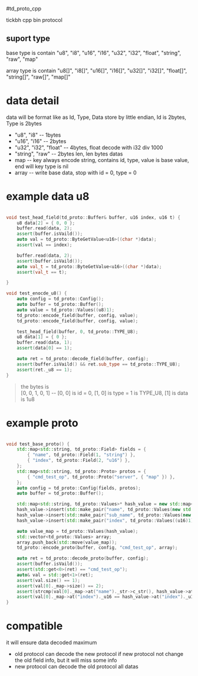 #td_proto_cpp

tickbh cpp bin protocol

## suport type
base type is contain "u8",   "i8",   "u16",   "i16",   "u32",   "i32",   "float",   "string",   "raw",   "map"

array type is contain "u8[]", "i8[]", "u16[]", "i16[]", "u32[]", "i32[]", "float[]", "string[]", "raw[]", "map[]"

# data detail
data will be format like as Id, Type, Data store by little endian, Id is 2bytes, Type is 2bytes
 - "u8",   "i8"                   -- 1bytes 
 - "u16",   "i16"                 -- 2bytes
 - "u32",  "i32",  "float"        -- 4bytes, float decode with i32 div 1000
 - "string",  "raw"               -- 2bytes len, len bytes datas
 - map                            -- key always encode string, contains id, type, value is base value, end will key type is nil
 - array                          -- write base data, stop with id = 0, type = 0

# example data u8
```cpp

void test_head_field(td_proto::Buffer& buffer, u16 index, u16 t) {
	u8 data[2] = { 0, 0 };
	buffer.read(data, 2);
	assert(buffer.isVaild());
	auto val = td_proto::ByteGetValue<u16>((char *)data);
	assert(val == index);

	buffer.read(data, 2);
	assert(buffer.isVaild());
	auto val_t = td_proto::ByteGetValue<u16>((char *)data);
	assert(val_t == t);

}

void test_enocde_u8() {
	auto config = td_proto::Config();
	auto buffer = td_proto::Buffer();
	auto value = td_proto::Values((u8)1);
	td_proto::encode_field(buffer, config, value);
	td_proto::encode_field(buffer, config, value);

	test_head_field(buffer, 0, td_proto::TYPE_U8);
	u8 data[1] = { 0 };
	buffer.read(data, 1);
	assert(data[0] == 1);

	auto ret = td_proto::decode_field(buffer, config);
	assert(buffer.isVaild() && ret.sub_type == td_proto::TYPE_U8);
	assert(ret._u8 == 1);
}
```
>the bytes is  
>[0, 0, 1, 0, 1] -- [0, 0] is id = 0, [1, 0] is type = 1 is TYPE_U8, [1] is data is 1u8

# example proto
```cpp

void test_base_proto() {
	std::map<std::string, td_proto::Field> fields = {
		{ "name", td_proto::Field(1, "string") },
		{ "index", td_proto::Field(2, "u16") },
	};
	std::map<std::string, td_proto::Proto> protos = {
		{ "cmd_test_op", td_proto::Proto("server", { "map" }) },
	};
	auto config = td_proto::Config(fields, protos);
	auto buffer = td_proto::Buffer();

	std::map<std::string, td_proto::Values>* hash_value = new std::map<std::string, td_proto::Values>();
	hash_value->insert(std::make_pair("name", td_proto::Values(new std::string("I'm a chinese people"))));
	hash_value->insert(std::make_pair("sub_name", td_proto::Values(new std::string("tickdream"))));
	hash_value->insert(std::make_pair("index", td_proto::Values((u16)1)));

	auto value_map = td_proto::Values(hash_value);
	std::vector<td_proto::Values> array;
	array.push_back(std::move(value_map));
	td_proto::encode_proto(buffer, config, "cmd_test_op", array);

	auto ret = td_proto::decode_proto(buffer, config);
	assert(buffer.isVaild());
	assert(std::get<0>(ret) == "cmd_test_op");
	auto& val = std::get<1>(ret);
	assert(val.size() == 1);
	assert(val[0]._map->size() == 2);
	assert(strcmp(val[0]._map->at("name")._str->c_str(), hash_value->at("name")._str->c_str()) == 0);
	assert(val[0]._map->at("index")._u16 == hash_value->at("index")._u16);
}
```

# compatible
it will ensure data decoded maximum
 - old protocol can decode the new protocol if new protocol not change the old field info, but it will miss some info
 - new protocol can decode the old protocol all datas

